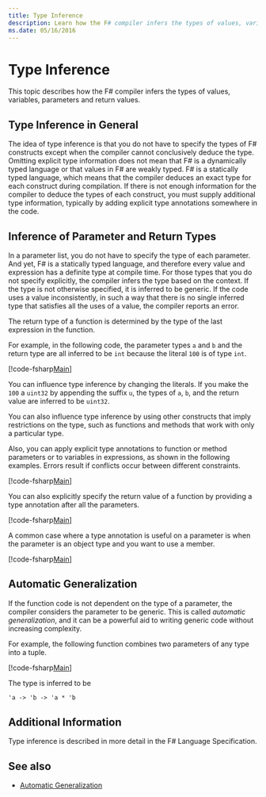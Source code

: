 ```yaml
---
title: Type Inference
description: Learn how the F# compiler infers the types of values, variables, parameters, and return values.
ms.date: 05/16/2016
---
```

# Type Inference

This topic describes how the F# compiler infers the types of values, variables, parameters and return values.

## Type Inference in General

The idea of type inference is that you do not have to specify the types of F# constructs except when the compiler cannot conclusively deduce the type. Omitting explicit type information does not mean that F# is a dynamically typed language or that values in F# are weakly typed. F# is a statically typed language, which means that the compiler deduces an exact type for each construct during compilation. If there is not enough information for the compiler to deduce the types of each construct, you must supply additional type information, typically by adding explicit type annotations somewhere in the code.

## Inference of Parameter and Return Types

In a parameter list, you do not have to specify the type of each parameter. And yet, F# is a statically typed language, and therefore every value and expression has a definite type at compile time. For those types that you do not specify explicitly, the compiler infers the type based on the context. If the type is not otherwise specified, it is inferred to be generic. If the code uses a value inconsistently, in such a way that there is no single inferred type that satisfies all the uses of a value, the compiler reports an error.

The return type of a function is determined by the type of the last expression in the function.

For example, in the following code, the parameter types `a` and `b` and the return type are all inferred to be `int` because the literal `100` is of type `int`.

[!code-fsharp[Main](../../../samples/snippets/fsharp/lang-ref-3/snippet301.fs)]

You can influence type inference by changing the literals. If you make the `100` a `uint32` by appending the suffix `u`, the types of `a`, `b`, and the return value are inferred to be `uint32`.

You can also influence type inference by using other constructs that imply restrictions on the type, such as functions and methods that work with only a particular type.

Also, you can apply explicit type annotations to function or method parameters or to variables in expressions, as shown in the following examples. Errors result if conflicts occur between different constraints.

[!code-fsharp[Main](../../../samples/snippets/fsharp/lang-ref-3/snippet302.fs)]

You can also explicitly specify the return value of a function by providing a type annotation after all the parameters.

[!code-fsharp[Main](../../../samples/snippets/fsharp/lang-ref-3/snippet303.fs)]

A common case where a type annotation is useful on a parameter is when the parameter is an object type and you want to use a member.

[!code-fsharp[Main](../../../samples/snippets/fsharp/lang-ref-3/snippet304.fs)]

## Automatic Generalization

If the function code is not dependent on the type of a parameter, the compiler considers the parameter to be generic. This is called *automatic generalization*, and it can be a powerful aid to writing generic code without increasing complexity.

For example, the following function combines two parameters of any type into a tuple.

[!code-fsharp[Main](../../../samples/snippets/fsharp/lang-ref-3/snippet305.fs)]

The type is inferred to be

```fsharp
'a -> 'b -> 'a * 'b
```

## Additional Information

Type inference is described in more detail in the F# Language Specification.

## See also

- [Automatic Generalization](generics/automatic-generalization.md)
